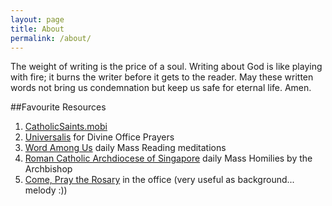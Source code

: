 ```yaml
---
layout: page
title: About
permalink: /about/
---
```


The weight of writing is the price of a soul. Writing about God is like playing with fire; it burns the writer before it gets to the reader. May these written words not bring us condemnation but keep us safe for eternal life. Amen. 

##Favourite Resources

1. [CatholicSaints.mobi](http://catholicsaints.mobi) 
2. [Universalis](http://universalis.com/) for Divine Office Prayers
3. [Word Among Us](https://wau.org/meditations/) daily Mass Reading meditations
4. [Roman Catholic Archdiocese of Singapore](https://www.catholic.sg/archbishop/scripture-reflection/) daily Mass Homilies by the Archbishop
5. [Come, Pray the Rosary](http://www.comepraytherosary.org/) in the office (very useful as background... melody :))


